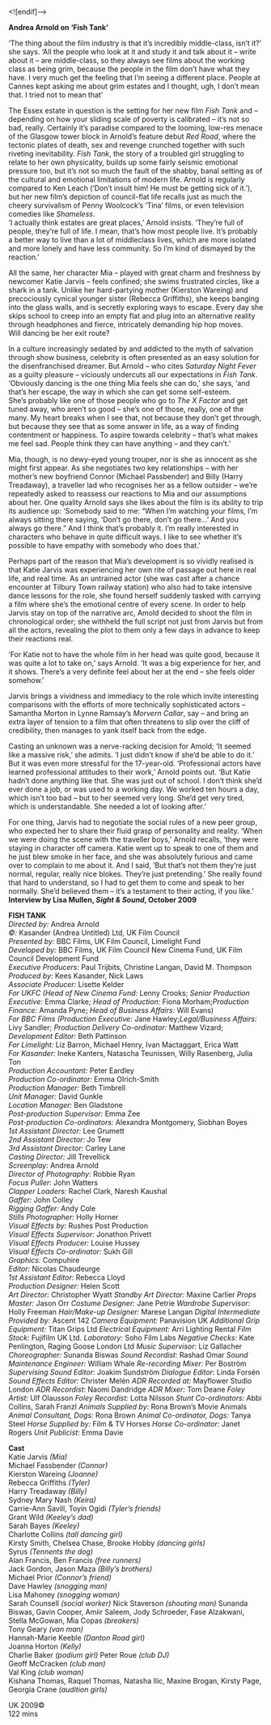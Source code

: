 
<![endif]-->

**Andrea Arnold on ‘Fish Tank’**

‘The thing about the film industry is that it’s incredibly middle-class, isn’t it?’ she says. ‘All the people who look at it and study it and talk about it – write about it – are middle-class, so they always see films about the working class as being grim, because the people in the film don’t have what they have. I very much get the feeling that I’m seeing a different place. People at Cannes kept asking me about grim estates and I thought, ugh, I don’t mean that. I tried not to mean that’

The Essex estate in question is the setting for her new film _Fish Tank_ and – depending on how your sliding scale of poverty is calibrated – it’s not so bad, really. Certainly it’s paradise compared to the looming, low-res menace of the Glasgow tower block in Arnold’s feature debut _Red Road_, where the tectonic plates of death, sex and revenge crunched together with such riveting inevitability. _Fish Tank_, the story of a troubled girl struggling to relate to her own physicality, builds up some fairly seismic emotional pressure too, but it’s not so much the fault of the shabby, banal setting as of the cultural and emotional limitations of modern life. Arnold is regularly compared to Ken Leach (‘Don’t insult him! He must be getting sick of it.’), but her new film’s depiction of council-flat life recalls just as much the cheery survivalism of Penny Woolcock’s ‘Tina’ films, or even television comedies like _Shameless_.  
‘I actually think estates are great places,’ Arnold insists. ‘They’re full of people, they’re full of life. I mean, that’s how most people live. It’s probably a better way to live than a lot of middleclass lives, which are more isolated and more lonely and have less community. So I’m kind of dismayed by the reaction.’

All the same, her character Mia – played with great charm and freshness by newcomer Katie Jarvis – feels confined; she swims frustrated circles, like a shark in a tank. Unlike her hard-partying mother (Kierston Wareing) and precociously cynical younger sister (Rebecca Griffiths), she keeps banging into the glass walls, and is secretly exploring ways to escape. Every day she skips school to creep into an empty flat and plug into an alternative reality through headphones and fierce, intricately demanding hip hop moves.  
Will dancing be her exit route?

In a culture increasingly sedated by and addicted to the myth of salvation through show business, celebrity is often presented as an easy solution for the disenfranchised dreamer. But Arnold – who cites _Saturday Night Fever_ as a guilty pleasure – viciously undercuts all our expectations in _Fish Tank_. ‘Obviously dancing is the one thing Mia feels she can do,’ she says, ‘and that’s her escape, the way in which she can get some self-esteem.  
She’s probably like one of those people who go to _The X Factor_ and get tuned away, who aren’t so good – she’s one of those, really, one of the many. My heart breaks when I see that, not because they don’t get through, but because they see that as some answer in life, as a way of finding contentment or happiness. To aspire towards celebrity – that’s what makes me feel sad. People think they can have anything – and they can’t.’

Mia, though, is no dewy-eyed young trouper, nor is she as innocent as she might first appear. As she negotiates two key relationships – with her mother’s new boyfriend Connor (Michael Passbender) and Billy (Harry Treadaway), a traveller lad who recognises her as a fellow outsider – we’re repeatedly asked to reassess our reactions to Mia and our assumptions about her. One quality Arnold says she likes about the film is its ability to trip its audience up: ‘Somebody said to me: “When I’m watching your films, I’m always sitting there saying, ‘Don’t go there, don’t go there...’ And you always go there.” And I think that’s probably it. I’m really interested in characters who behave in quite difficult ways. I like to see whether it’s possible to have empathy with somebody who does that.’

Perhaps part of the reason that Mia’s development is so vividly realised is that Katie Jarvis was experiencing her own rite of passage out here in real life, and real time. As an untrained actor (she was cast after a chance encounter at Tilbury Town railway station) who also had to take intensive dance lessons for the role, she found herself suddenly tasked with carrying a film where she’s the emotional centre of every scene. In order to help Jarvis stay on top of the narrative arc, Amold decided to shoot the film in chronological order; she withheld the full script not just from Jarvis but from all the actors, revealing the plot to them only a few days in advance to keep their reactions real.

‘For Katie not to have the whole film in her head was quite good, because it was quite a lot to take on,’ says Arnold. ‘It was a big experience for her, and it shows. There’s a very definite feel about her at the end – she feels older somehow.’

Jarvis brings a vividness and immediacy to the role which invite interesting comparisons with the efforts of more technically sophisticated actors – Samantha Morton in Lynne Ramsay’s _Morvern Callar_, say – and bring an extra layer of tension to a film that often threatens to slip over the cliff of credibility, then manages to yank itself back from the edge.

Casting an unknown was a nerve-racking decision for Amold; ‘It seemed like a massive risk,’ she admits. ‘I just didn’t know if she’d be able to do it.’ But it was even more stressful for the 17-year-old. ‘Professional actors have learned professional attitudes to their work,’ Arnold points out. ‘But Katie hadn’t done anything like that. She was just out of school. I don’t think she’d ever done a job, or was used to a working day. We worked ten hours a day, which isn’t too bad – but to her seemed very long. She’d get very tired, which is understandable. She needed a lot of looking after.’

For one thing, Jarvis had to negotiate the social rules of a new peer group, who expected her to share their fluid grasp of personality and reality. ‘When we were doing the scene with the traveller boys,’ Arnold recalls, ‘they were staying in character off camera. Katie went up to speak to one of them and he just blew smoke in her face, and she was absolutely furious and came over to complain to me about it. And I said, ‘But that’s not them they’re just normal, regular, really nice blokes. They’re just pretending.’ She really found that hard to understand, so I had to get them to come and speak to her normally. She’d believed them – it’s a testament to their acting, if you like.’<br>
**Interview by Lisa Mullen, _Sight & Sound_, October 2009**<br>


**FISH TANK**<br>
_Directed by:_ Andrea Arnold<br>
_©:_ Kasander (Andrea Untitled) Ltd, UK Film Council<br>
_Presented by:_ BBC Films, UK Film Council, Limelight Fund<br>
_Developed by:_ BBC Films, UK Film Council New Cinema Fund, UK Film Council Development Fund<br>
_Executive Producers:_ Paul Trijbits, Christine Langan, David M. Thompson<br>
_Produced by:_ Kees Kasander, Nick Laws<br>
_Associate Producer:_ Lisette Kelder<br>
_For UKFC (Head of New Cinema Fund:_ Lenny Crooks; _Senior Production Executive:_ Emma Clarke; _Head of Production:_ Fiona Morham;_Production Finance:_ Amanda Pyne; _Head of Business Affairs:_ Will Evans)<br>
_For BBC Films (Production Executive:_ Jane Hawley;_Legal/Business Affairs:_ Livy Sandler; _Production Delivery Co-ordinator:_ Matthew Vizard; _Development Editor:_ Beth Pattinson<br>
_For Limelight:_ Liz Barron, Michael Henry, Ivan Mactaggart, Erica Watt<br>
_For Kasander:_ Ineke Kanters, Natascha Teunissen, Willy Rasenberg, Julia Ton<br>
_Production Accountant:_ Peter Eardley<br>
_Production Co-ordinator:_ Emma Olrich-Smith<br>
_Production Manager:_ Beth Timbrell<br>
_Unit Manager:_ David Gunkle<br>
_Location Manager:_ Ben Gladstone<br>
_Post-production Supervisor:_ Emma Zee<br>
_Post-production Co-ordinators:_ Alexandra Montgomery, Siobhan Boyes<br>
_1st Assistant Director:_ Lee Grumett<br>
_2nd Assistant Director:_ Jo Tew<br>
_3rd Assistant Director:_ Carley Lane<br>
_Casting Director:_ Jill Trevellick<br>
_Screenplay:_ Andrea Arnold<br>
_Director of Photography:_ Robbie Ryan<br>
_Focus Puller:_ John Watters<br>
_Clapper Loaders:_ Rachel Clark, Naresh Kaushal<br>
_Gaffer:_ John Colley<br>
_Rigging Gaffer:_ Andy Cole<br>
_Stills Photographer:_ Holly Horner<br>
_Visual Effects by:_ Rushes Post Production<br>
_Visual Effects Supervisor:_ Jonathon Privett<br>
_Visual Effects Producer:_ Louise Hussey<br>
_Visual Effects Co-ordinator:_ Sukh Gill<br>
_Graphics:_ Compuhire<br>
_Editor:_ Nicolas Chaudeurge<br>
_1st Assistant Editor:_ Rebecca Lloyd<br>
_Production Designer:_ Helen Scott<br>
_Art Director:_ Christopher Wyatt
_Standby Art Director:_ Maxine Carlier
_Props Master:_ Jason Orr
_Costume Designer:_ Jane Petrie
_Wardrobe Supervisor:_ Holly Freeman
_Hair/Make-up Designer:_ Marese Langan
_Digital Intermediate Provided by:_ Ascent 142
_Camera Equipment:_ Panavision UK
_Additional Grip Equipment:_ Titan Grips Ltd
_Electrical Equipment:_ Arri Lighting Rental
_Film Stock:_ Fujifilm UK Ltd.
_Laboratory:_ Soho Film Labs
_Negative Checks:_ Kate Penlington, Raging Goose London Ltd
_Music Supervisor:_ Liz Gallacher
_Choreographer:_ Sunanda Biswas
_Sound Recordist:_ Rashad Omar
_Sound Maintenance Engineer:_ William Whale
_Re-recording Mixer:_ Per Boström
_Supervising Sound Editor:_ Joakim Sundström
_Dialogue Editor:_ Linda Forsén
_Sound Effects Editor:_ Christer Melén
_ADR Recorded at:_ Mayflower Studio London
_ADR Recordist:_ Naomi Dandridge
_ADR Mixer:_ Tom Deane
_Foley Artist:_ Ulf Olausson
_Foley Recordist:_ Lotta Nilsson
_Stunt Co-ordinators:_ Abbi Collins, Sarah Franzl
_Animals Supplied by:_ Rona Brown’s Movie Animals
_Animal Consultant, Dogs:_ Rona Brown
_Animal Co-ordinator, Dogs:_ Tanya Steel
_Horse Supplied by:_ Film & TV Horses
_Horse Co-ordinator:_ Janet Rogers
_Unit Publicist:_ Emma Davie

**Cast**<br>
Katie Jarvis _(Mia)_<br>
Michael Fassbender _(Connor)_<br>
Kierston Wareing _(Joanne)_<br>
Rebecca Griffiths _(Tyler)_<br>
Harry Treadaway _(Billy)_<br>
Sydney Mary Nash _(Keira)_<br>
Carrie-Ann Savill, Toyin Ogidi _(Tyler’s friends)_<br>
Grant Wild _(Keeley’s dad)_<br>
Sarah Bayes _(Keeley)_<br>
Charlotte Collins _(tall dancing girl)_<br>
Kirsty Smith, Chelsea Chase, Brooke Hobby _(dancing girls)_<br>
Syrus _(Tennents the dog)_<br>
Alan Francis, Ben Francis _(free runners)_<br>
Jack Gordon, Jason Maza _(Billy’s brothers)_<br>
Michael Prior _(Connor’s friend)_<br>
Dave Hawley _(snogging man)_<br>
Lisa Mahoney _(snogging woman)_<br>
Sarah Counsell _(social worker)_
Nick Staverson _(shouting man)_
Sunanda Biswas, Gavin Cooper, Amiir Saleem, Jody Schroeder, Fase Alzakwani, Stella McGowan, Mia Copas _(breakers)_<br>
Tony Geary _(van man)_<br>
Hannah-Marie Keeble _(Danton Road girl)_<br>
Joanna Horton _(Kelly)_<br>
Charlie Baker _(podium girl)_
Peter Roue _(club DJ)_<br>
Geoff McCracken _(club man)_<br>
Val King _(club woman)_<br>
Kishana Thomas, Raquel Thomas, Natasha Ilic, Maxine Brogan, Kirsty Page, Georgia Crane _(audition girls)_<br>

UK 2009©<br>
122 mins<br>
<!--stackedit_data:
eyJoaXN0b3J5IjpbLTEzNjE1MTMyNTEsLTE3NTIwMTM1OTIsNj
k3NzU5OTc2XX0=
-->
